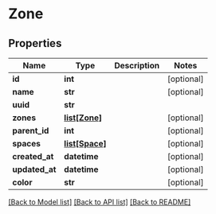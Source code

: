 # Zone

## Properties
Name | Type | Description | Notes
------------ | ------------- | ------------- | -------------
**id** | **int** |  | [optional] 
**name** | **str** |  | [optional] 
**uuid** | **str** |  | 
**zones** | [**list[Zone]**](Zone.md) |  | [optional] 
**parent_id** | **int** |  | [optional] 
**spaces** | [**list[Space]**](Space.md) |  | [optional] 
**created_at** | **datetime** |  | [optional] 
**updated_at** | **datetime** |  | [optional] 
**color** | **str** |  | [optional] 

[[Back to Model list]](../README.md#documentation-for-models) [[Back to API list]](../README.md#documentation-for-api-endpoints) [[Back to README]](../README.md)


